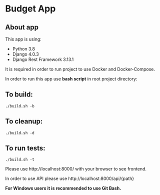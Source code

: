 # Budget App

## About app
This app is using:
- Python 3.8
- Django 4.0.3
- Django Rest Framework 3.13.1

It is required in order to run project to use Docker and Docker-Compose.

In order to run this app use **bash script** in root project directory:


## To build: 
`./build.sh -b`
## To cleanup:
`./build.sh -d`
## To run tests:
`./build.sh -t`

Please use http://localhost:8000/ with your browser to see frontend.

In order to use API please use http://localhost:8000/api/{path}



**For Windows users it is recommended to use Git Bash.**
